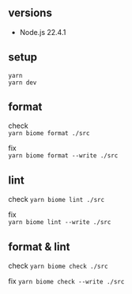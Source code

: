 ## versions
- Node.js 22.4.1

## setup
`yarn`  
`yarn dev`

## format
check  
`yarn biome format ./src`

fix  
`yarn biome format --write ./src`

## lint
check
`yarn biome lint ./src`

fix  
`yarn biome lint --write ./src`

## format & lint
check
`yarn biome check ./src`

fix
`yarn biome check --write ./src`
